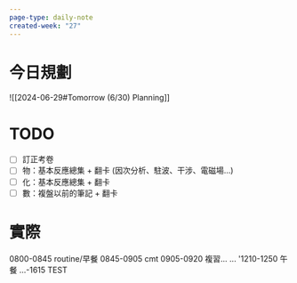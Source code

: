 ```yaml
---
page-type: daily-note
created-week: "27"
---
```

# 今日規劃
![[2024-06-29#Tomorrow (6/30) Planning]]
# TODO
- [ ] 訂正考卷
- [ ] 物：基本反應總集 + 翻卡 (因次分析、駐波、干涉、電磁場...)
- [ ] 化：基本反應總集 + 翻卡
- [ ] 數：複盤以前的筆記 + 翻卡
# 實際
0800-0845 routine/早餐
0845-0905 cmt
0905-0920 複習...
...
'1210-1250 午餐
...-1615 TEST